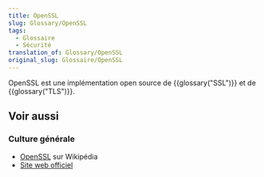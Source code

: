 ```yaml
---
title: OpenSSL
slug: Glossary/OpenSSL
tags:
  - Glossaire
  - Sécurité
translation_of: Glossary/OpenSSL
original_slug: Glossaire/OpenSSL
---
```

OpenSSL est une implémentation open source de {{glossary("SSL")}} et de {{glossary("TLS")}}.

## Voir aussi

### Culture générale

- [OpenSSL](https://fr.wikipedia.org/wiki/OpenSSL) sur Wikipédia
- [Site web officiel](http://www.openssl.org/)
